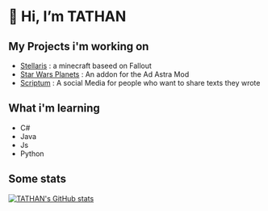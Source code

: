 # 👋 Hi, I’m TATHAN

## My Projects i'm working on

- [Stellaris]([https://github.com/TathanDev/FalloutCraft](https://github.com/st0x0ef/stellaris)) : a minecraft baseed on Fallout
- [Star Wars Planets](https://github.com/TathanDev/StarWarsPlanets-AdAstra) : An addon for the Ad Astra Mod
- [Scriptum](https://scriptum.odysseyus.fr) : A social Media for people who want to share texts they wrote

  
## What i'm learning

- C#
- Java
- Js 
- Python


## Some stats 
[![TATHAN's GitHub stats](https://github-readme-stats.vercel.app/api?username=tathandev&show_icons=true&theme=tokyonight)](https://github.com/anuraghazra/github-readme-stats)
